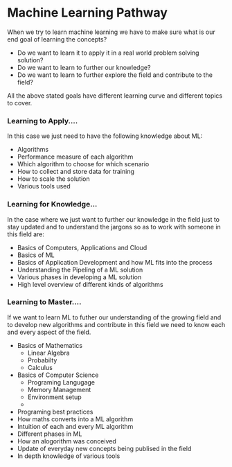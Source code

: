 # Machine Learning Pathway

When we try to learn machine learning we have to make sure what is our end goal of learning the concepts?

- Do we want to learn it to apply it in a real world problem solving solution?
- Do we want to learn to further our knowledge?
- Do we want to learn to further explore the field and contribute to the field?

All the above stated goals have different learning curve and different topics to cover.

### Learning to Apply....

In this case we just need to have the following knowledge about ML:

- Algorithms
- Performance measure of each algorithm
- Which algorithm to choose for which scenario
- How to collect and store data for training
- How to scale the solution
- Various tools used

### Learning for Knowledge...

In the case where we just want to further our knowledge in the field just to stay updated and to understand the jargons so as to work with someone in this field are:

- Basics of Computers, Applications and Cloud
- Basics of ML
- Basics of Application Development and how ML fits into the process
- Understanding the Pipeling of a ML solution
- Various phases in developing a ML solution
- High level overview of different kinds of algorithms

### Learning to Master....

If we want to learn ML to futher our understanding of the growing field and to develop new algorithms and contribute in this field we need to know each and every aspect of the field.

- Basics of Mathematics
  - Linear Algebra
  - Probabilty
  - Calculus
- Basics of Computer Science
  - Programing Langugage
  - Memory Management
  - Environment setup
  - 
- Programing best practices
- How maths converts into a ML algorithm
- Intuition of each and every ML algorithm
- Different phases in ML
- How an alogorithm was conceived
- Update of everyday new concepts being publised in the field
- In depth knowledge of various tools
